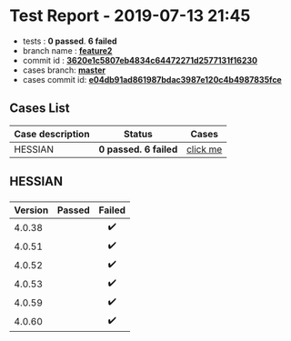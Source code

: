 # Test Report - 2019-07-13 21:45

- tests  : **0 passed**. **6 failed**
- branch name : **[feature2](https://github.com/apache/incubator-skywalking/tree/feature2)**
- commit id : **[3620e1c5807eb4834c64472271d2577131f16230](https://github.com/apache/incubator-skywalking/commit/3620e1c5807eb4834c64472271d2577131f16230)**
- cases branch: **[master](https://github.com/SkywalkingTest/skywalking-autotest-scenarios/tree/master)**
- cases commit id: **[e04db91ad861987bdac3987e120c4b4987835fce](https://github.com/SkywalkingTest/skywalking-autotest-scenarios/commit/e04db91ad861987bdac3987e120c4b4987835fce)**

## Cases List

| Case description | Status | Cases|
|:-----|:-----:|:-----:|
|HESSIAN| **0 passed. 6 failed**| [click me](#hessian) |

## HESSIAN

### 
|  Version     | Passed | Failed|
|:------------- |:-------:|:-----:|
| 4.0.38  | |:heavy_check_mark:|
| 4.0.51  | |:heavy_check_mark:|
| 4.0.52  | |:heavy_check_mark:|
| 4.0.53  | |:heavy_check_mark:|
| 4.0.59  | |:heavy_check_mark:|
| 4.0.60  | |:heavy_check_mark:|

